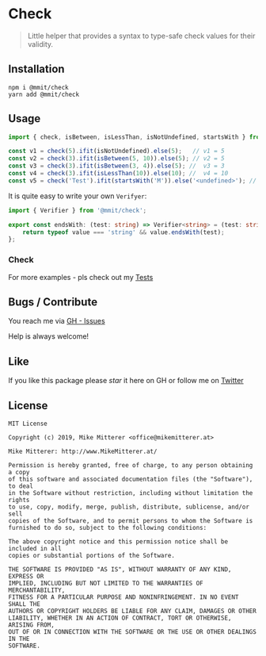 # Check
> Little helper that provides a syntax to type-safe check values for their validity.

## Installation

    npm i @mmit/check
    yarn add @mmit/check

## Usage

```typescript
import { check, isBetween, isLessThan, isNotUndefined, startsWith } from '@mmit/check';

const v1 = check(5).ifit(isNotUndefined).else(5);   // v1 = 5
const v2 = check(3).ifit(isBetween(5, 10)).else(5); // v2 = 5
const v3 = check(3).ifit(isBetween(3, 4)).else(5); //  v3 = 3
const v4 = check(3).ifit(isLessThan(10)).else(10); //  v4 = 10
const v5 = check('Test').ifit(startsWith('M')).else('<undefined>'); // v5 = '<undefined>'  
```

It is quite easy to write your own `Verifyer`:
```typescript
import { Verifier } from '@mmit/check';

export const endsWith: (test: string) => Verifier<string> = (test: string) => (value) => {
    return typeof value === 'string' && value.endsWith(test);
};

```

### Check

For more examples - pls check out my [Tests](https://github.com/MikeMitterer/ts-check/tree/master/src/test/unit/check)

## Bugs / Contribute

You reach me via [GH - Issues](https://github.com/MikeMitterer/ts-check/issues)

Help is always welcome!

## Like

If you like this package please *star* it here on GH or follow me on [Twitter](https://twitter.com/MikeMitterer) 

## License

    MIT License

    Copyright (c) 2019, Mike Mitterer <office@mikemitterer.at>

    Mike Mitterer: http://www.MikeMitterer.at/

    Permission is hereby granted, free of charge, to any person obtaining a copy
    of this software and associated documentation files (the "Software"), to deal
    in the Software without restriction, including without limitation the rights
    to use, copy, modify, merge, publish, distribute, sublicense, and/or sell
    copies of the Software, and to permit persons to whom the Software is
    furnished to do so, subject to the following conditions:

    The above copyright notice and this permission notice shall be included in all
    copies or substantial portions of the Software.

    THE SOFTWARE IS PROVIDED "AS IS", WITHOUT WARRANTY OF ANY KIND, EXPRESS OR
    IMPLIED, INCLUDING BUT NOT LIMITED TO THE WARRANTIES OF MERCHANTABILITY,
    FITNESS FOR A PARTICULAR PURPOSE AND NONINFRINGEMENT. IN NO EVENT SHALL THE
    AUTHORS OR COPYRIGHT HOLDERS BE LIABLE FOR ANY CLAIM, DAMAGES OR OTHER
    LIABILITY, WHETHER IN AN ACTION OF CONTRACT, TORT OR OTHERWISE, ARISING FROM,
    OUT OF OR IN CONNECTION WITH THE SOFTWARE OR THE USE OR OTHER DEALINGS IN THE
    SOFTWARE.
